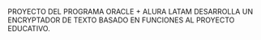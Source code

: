 PROYECTO DEL PROGRAMA ORACLE + ALURA LATAM DESARROLLA UN ENCRYPTADOR DE TEXTO BASADO EN FUNCIONES AL PROYECTO EDUCATIVO.
